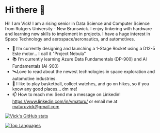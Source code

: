 # Hi there 👋

Hi! I am Vick! I am a rising senior in Data Science and Computer Science from Rutgers University - New Brunswick. I enjoy tinkering with hardware and learning new skills
to implement in projects. I have a huge interest in Space Technology and aerospace/aeronautics, and automotives.


* 🔭 I’m currently designing and launching a 1-Stage Rocket using a D12-5 Este motor... I call it "Project Nebula"
* 📚 I’m currently learning Azure Data Fundamentals (DP-900) and AI Fundamentals (AI-900)
* 🛰️Love to read about the newest technologies in space exploration and automotive industries.
* 💬 I like to play basketball, collect watches, and go on hikes, so if you know any good places... dm me!
* 📫 How to reach me: Send me a message on Linkedin! https://www.linkedin.com/in/vmaturu/ or email me at maturuvick@gmail.com

[![Vick's GitHub stats](https://github-readme-stats.vercel.app/api?username=vichakshan2003)](https://github.com/vichakshan2003/github-readme-stats)

[![Top Languages](https://github-readme-stats.vercel.app/api/top-langs/?username=vichakshan2003&layout=compact)](https://github.com/vichakshan2003/github-readme-stats)
